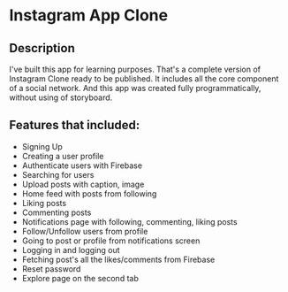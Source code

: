 <h1>Instagram App Clone</h1>
<h2>Description</h2>
I've built this app for learning purposes. That's a complete version of Instagram Clone ready to be published. It includes all the core component of a social network. And this app was created fully programmatically, without using of storyboard.

<h2>Features that included:</h2>
<ul>
  <li>Signing Up</li>
  <li>Creating a user profile</li>
  <li>Authenticate users with Firebase</li>
  
  <li>Searching for users</li>
  <li>Upload posts with caption, image</li>
  <li>Home feed with posts from following</li>
  
  <li>Liking posts</li>
  <li>Commenting posts </li>
  <li>Notifications page with following, commenting, liking posts</li>
  
  <li>Follow/Unfollow users from profile</li>
  <li>Going to post or profile from notifications screen</li>
  <li>Logging in and logging out</li>
  
  <li>Fetching post's all the likes/comments from Firebase</li>
  <li>Reset password</li>
  <li>Explore page on the second tab</li>
</ul>


